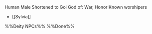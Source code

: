 Human Male
Shortened to Goi
God of: War, Honor
Known worshipers
- [[Sylvia]]

%%Deity NPCs%%
%%Done%%